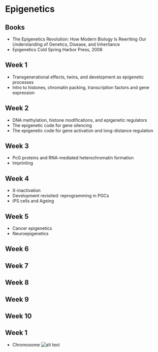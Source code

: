 # Epigenetics

## Books
* The Epigenetics Revolution: How Modern Biology Is Rewriting Our Understanding of Genetics, Disease, and Inheritance
* Epigenetics Cold Spring Harbor Press, 2008

## Week 1
* Transgenerational effects, twins, and development as epigenetic processes
* Intro to histones, chromatin packing, transcription factors and gene expression

## Week 2
* DNA methylation, histone modifications, and epigenetic regulators
* The epigenetic code for gene silencing
* The epigenetic code for gene activation and long-distance regulation

## Week 3
* PcG proteins and RNA-mediated heterochromatin formation
* Imprinting

## Week 4
* X-inactivation
* Development revisited: reprogramming in PGCs
* iPS cells and Ageing

## Week 5
* Cancer epigenetics
* Neuroepigenetics

## Week 6



## Week 7

## Week 8

## Week 9

## Week 10




## Week 1
* Chromosome
![alt text](http://url/to/chromosomes.png)






